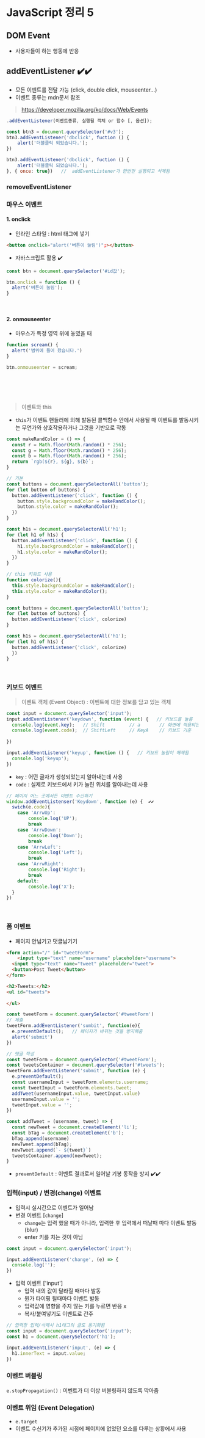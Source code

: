 # JavaScript 정리 5

## DOM Event

- 사용자들이 하는 행동에 반응

## addEventListener  ✔️✔️

- 모든 이벤트를 전달 가능 (click, double click, mouseenter...)
- 이벤트 종류는 mdn문서 참조

> https://developer.mozilla.org/ko/docs/Web/Events

```javascript
.addEventListener(이벤트종류, 실행될 객체 or 함수 [, 옵션]);

const btn3 = document.querySelector('#v3');
btn3.addEventListener('dbclick', fuction () {
	alert('더블클릭 되었습니다.');
})

btn3.addEventListener('dbclick', fuction () {
	alert('더블클릭 되었습니다.');
}, { once: true})   //  addEventListener가 한번만 실행되고 삭제됨
```

### removeEventListener

### 마우스 이벤트

#### 1. onclick

- 인라인 스타일 : html 태그에 넣기

```html
<button onclick="alert('버튼이 눌림')";></button>
```

- 자바스크립트 활용 ✔️

```javascript
const btn = document.querySelector('#id값');

btn.onclick = function () {
  alert('버튼이 눌림');
}
```

​    

#### 2. onmouseenter

- 마우스가 특정 영역 위에 놓였을 때

```javascript
function scream() {
  alert('범위에 들어 왔습니다.')
}

btn.onmouseenter = scream;
```

​    

### 

​    

> 이벤트와 this

- `this`가 이벤트 핸들러에 의해 발동된 콜백함수 안에서 사용될 때 이벤트를 발동시키는 무언가와 상호작용하거나 그것을 기반으로 작동

```javascript
const makeRandColor = () => {
  const r = Math.floor(Math.random() * 256);
  const g = Math.floor(Math.random() * 256);
  const b = Math.floor(Math.random() * 256);
  return `rgb(${r}, ${g}, ${b}`;
}

// 기본
const buttons = document.querySelectorAll('button');
for (let button of buttons) {
  button.addEventListener('click', function () {
    button.style.backgroundColor = makeRandColor();
    button.style.color = makeRandColor();
  })
}

const h1s = document.querySelectorAll('h1');
for (let h1 of h1s) {
  button.addEventListener('click', function () {
    h1.style.backgroundColor = makeRandColor();
    h1.style.color = makeRandColor();
  })
}

// this 키워드 사용
function colorize(){
  this.style.backgroundColor = makeRandColor();
  this.style.color = makeRandColor();
}

const buttons = document.querySelectorAll('button');
for (let button of buttons) {
  button.addEventListener('click', colorize)
}

const h1s = document.querySelectorAll('h1');
for (let h1 of h1s) {
  button.addEventListener('click', colorize) 
  })
}
```

​    

### 키보드 이벤트

> 이벤트 객체 (Event Object) : 이벤트에 대한 정보를 담고 있는 객체

```javascript
const input = document.querySelector('input');
input.addEventListener('keydown', function (event) {   // 키보드를 눌름
  console.log(event.key);   // Shift         // a       // 화면에 적용되는 기준
  console.log(event.code);  // ShiftLeft     // KeyA    // 키보드 기준
  
})

input.addEventListener('keyup', function () {   // 키보드 눌림이 해제됨
  console.log('keyup');
})
```

- `key` : 어떤 글자가 생성되었는지 알아내는데 사용
- `code` : 실제로 키보드에서 키가 눌린 위치를 알아내는데 사용

```javascript
// 페이지 어느 곳에서든 이벤트 수신하기
window.addEventListenser('Keydown', function (e) {  ✔️✔️
  swich(e.code){
    case 'ArrwUp':
    	console.log('UP');
    	break
    case 'ArrwDown':
    	console.log('Down');
    	break
    case 'ArrwLeft':
    	console.log('Left');
    	break
    case 'ArrwRight':
    	console.log('Right');
    	break
    default:
    	console.log('X');
  }
})
```

​    

### 폼 이벤트

- 페이지 안넘기고 댓글남기기 

```html
<form action="/" id="tweetForm">
	<input type="text" name="username" placeholder="username">
  <input type="text" name="tweet" placeholder="tweet">
  <button>Post Tweet</button>
</form>

<h2>Tweets:</h2>
<ul id="tweets">
  
</ul>
```

```javascript
const tweetForm = document.querySelector('#tweetForm')
// 제출
tweetForm.addEventListener('sumbit', function(e){
  e.preventDefault();   // 페이지가 바뀌는 것을 방지해줌
  alert('submit')
})

// 댓글 작성
const tweetForm = document.querySelector('#tweetForm');
const tweetsContainer = document.querySelector('#tweets');
tweetForm.addEventListener('submit', function (e) {
  e.preventDefault();  
  const usernameInput = tweetForm.elements.username;
  const tweetInput = tweetForm.elements.tweet;
  addTweet(usernameInput.value, tweetInput.value)
  usernameInput.value = '';
  tweetInput.value = '';
})

const addTweet = (username, tweet) => {
  const newTweet = document.createElement('li');
  const bTag = document.createElement('b');
  bTag.append(username)
  newTweet.append(bTag);
  newTweet.append(`- ${tweet}`)
  tweetsContainer.append(newTweet);
}
```

- `preventDefault` : 이벤트 결과로서 일어날 기봉 동작을 방지 ✔️✔️



### 입력(input) / 변경(change) 이벤트

- 입력시 실시간으로 이벤트가 일어남
- 변경 이벤트 [`change`]
  - `change`는 입력 했을 때가 아니라, 입력한 후 입력에서 떠날때 마다 이벤트 발동 (blur)
  - enter 키를 치는 것이 아님

```javascript
const input = document.querySelector('input');

input.addEventListener('change', (e) => {  
  console.log('');
})
```

- 입력 이벤트 ['input']
  - 입력 내의 값이 달라질 때마다 발동
  - 뭔가 타이핑 될때마다 이벤트 발동
  - 입력값에 영향을 주지 않는 키를 누르면 반응 x
  - 복사/붙여넣기도 이벤트로 간주

```javascript
// 입력창 입력/삭제시 h1태그의 글도 동기화됨
const input = document.querySelector('input');
const h1 = document.querySelector('h1');

input.addEventListener('input', (e) => {
  h1.innerText = input.value;
})
```



### 이벤트 버블링

`e.stopPropagation()` : 이벤트가 더 이상 버블링하지 않도록 막아줌



### 이벤트 위임 (Event Delegation)

- `e.target`
- 이벤트 수신기가 추가된 시점에 페이지에 없었던 요소를 다루는 상황에서 사용
